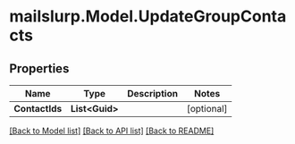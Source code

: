 # mailslurp.Model.UpdateGroupContacts
## Properties

Name | Type | Description | Notes
------------ | ------------- | ------------- | -------------
**ContactIds** | **List&lt;Guid&gt;** |  | [optional] 

[[Back to Model list]](../README#documentation-for-models) [[Back to API list]](../README#documentation-for-api-endpoints) [[Back to README]](../README)

